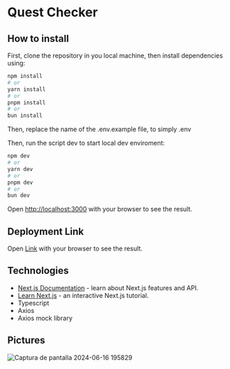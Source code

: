 # Quest Checker

## How to install

First, clone the repository in you local machine, then install dependencies using:

```bash
npm install
# or
yarn install
# or
pnpm install
# or
bun install
```
Then, replace the name of the .env.example file, to simply .env

Then, run the script dev to start local dev enviroment:
```bash
npm dev
# or
yarn dev
# or
pnpm dev
# or
bun dev
```

Open [http://localhost:3000](http://localhost:3000) with your browser to see the result.

## Deployment Link

Open [Link](https://quests-checker.vercel.app/) with your browser to see the result.

## Technologies

- [Next.js Documentation](https://nextjs.org/docs) - learn about Next.js features and API.
- [Learn Next.js](https://nextjs.org/learn) - an interactive Next.js tutorial.
- Typescript
- Axios
- Axios mock library

## Pictures

![Captura de pantalla 2024-06-16 195829](https://github.com/Madpug2022/Quests-Checker/assets/98781462/888ac651-1e93-4453-a78c-ab6055eca3c8)


